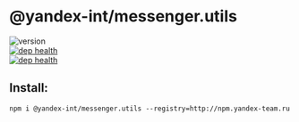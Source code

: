 # @yandex-int/messenger.utils

![version](https://badger.yandex-team.ru/npm/@yandex-int/messenger.utils/version.svg)<br>
[![dep health](https://oko.yandex-team.ru/badges/repo.svg?vcs=arc&repoName=frontend/packages/messenger.utils)](https://oko.yandex-team.ru/repo/search-interfaces/frontend?repoFilter=packages/messenger.utils)<br>
[![dep health](https://oko.yandex-team.ru/badges/pkg.svg?pkgName=@yandex-int/messenger.utils)](https://oko.yandex-team.ru/pkg/@yandex-int/messenger.utils)

## Install:

```
npm i @yandex-int/messenger.utils --registry=http://npm.yandex-team.ru
```
